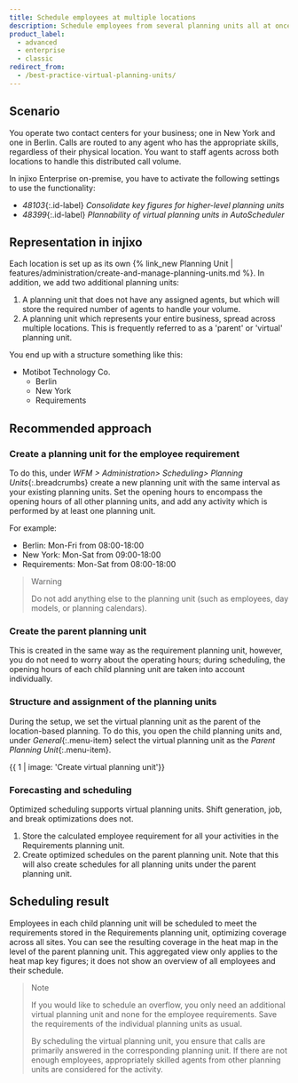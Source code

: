 ```yaml
---
title: Schedule employees at multiple locations
description: Schedule employees from several planning units all at once to handle volume across multiple locations.
product_label:
  - advanced
  - enterprise
  - classic
redirect_from:
  - /best-practice-virtual-planning-units/
---
```


## Scenario

You operate two contact centers for your business; one in New York and one in Berlin. Calls are routed to any agent who has the appropriate skills, regardless of their physical location. You want to staff agents across both locations to handle this distributed call volume.

In injixo Enterprise on-premise, you have to activate the following settings to use the functionality:

- _48103_{:.id-label} _Consolidate key figures for higher-level planning units_
- _48399_{:.id-label} _Plannability of virtual planning units in AutoScheduler_

## Representation in injixo

Each location is set up as its own {% link_new Planning Unit | features/administration/create-and-manage-planning-units.md %}. In addition, we add two additional planning units:

1. A planning unit that does not have any assigned agents, but which will store the required number of agents to handle your volume.
2. A planning unit which represents your entire business, spread across multiple locations. This is frequently referred to as a 'parent' or 'virtual' planning unit.

You end up with a structure something like this:

- Motibot Technology Co.
  - Berlin
  - New York
  - Requirements

## Recommended approach

### Create a planning unit for the employee requirement

To do this, under _WFM > Administration> Scheduling> Planning Units_{:.breadcrumbs} create a new planning unit with the same interval as your existing planning units. Set the opening hours to encompass the opening hours of all other planning units, and add any activity which is performed by at least one planning unit.

For example:

- Berlin: Mon-Fri from 08:00-18:00
- New York: Mon-Sat from 09:00-18:00
- Requirements: Mon-Sat from 08:00-18:00

> Warning
>
> Do not add anything else to the planning unit (such as employees, day models, or planning calendars).

### Create the parent planning unit

This is created in the same way as the requirement planning unit, however, you do not need to worry about the operating hours; during scheduling, the opening hours of each child planning unit are taken into account individually.

### Structure and assignment of the planning units

During the setup, we set the virtual planning unit as the parent of the location-based planning. To do this, you open the child planning units and, under _General_{:.menu-item} select the virtual planning unit as the _Parent Planning Unit_{:.menu-item}.

{{ 1 | image: 'Create virtual planning unit'}}

### Forecasting and scheduling

Optimized scheduling supports virtual planning units. Shift generation, job, and break optimizations does not.

1. Store the calculated employee requirement for all your activities in the Requirements planning unit.
2. Create optimized schedules on the parent planning unit. Note that this will also create schedules for all planning units under the parent planning unit.

## Scheduling result

Employees in each child planning unit will be scheduled to meet the requirements stored in the Requirements planning unit, optimizing coverage across all sites. You can see the resulting coverage in the heat map in the level of the parent planning unit. This aggregated view only applies to the heat map key figures; it does not show an overview of all employees and their schedule.

> Note
>
> If you would like to schedule an overflow, you only need an additional virtual planning unit and none for the employee requirements. Save the requirements of the individual planning units as usual.
>
> By scheduling the virtual planning unit, you ensure that calls are primarily answered in the corresponding planning unit. If there are not enough employees, appropriately skilled agents from other planning units are considered for the activity.
